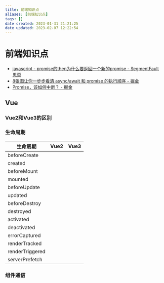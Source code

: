 ```yaml
---
title: 前端知识点
aliases: [前端知识点]
tags: []
date created: 2023-01-31 21:21:25
date updated: 2023-02-07 12:22:54
---
```


# 前端知识点

- [javascript - promise的then为什么要返回一个新的promise - SegmentFault 思否](https://segmentfault.com/q/1010000022049517/a-1020000022053181)
- [8张图让你一步步看清 async/await 和 promise 的执行顺序 - 掘金](https://juejin.cn/post/6844903734321872910)
- [Promise，该如何中断？ - 掘金](https://juejin.cn/post/7075525758810062855)

## Vue

### Vue2和Vue3的区别

### 生命周期

| 生命周期 | Vue2 | Vue3 |
| --- | --- | --- |
| beforeCreate |  |  |
| created |  |  |
| beforeMount |  |  |
| mounted |  |  |
| beforeUpdate |  |  |
| updated |  |  |
| beforeDestroy |  |  |
| destroyed |  |  |
| activated |  |  |
| deactivated |  |  |
| errorCaptured |  |  |
| renderTracked |  |  |
| renderTriggered |  |  |
| serverPrefetch |  |  |


### 组件通信
